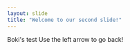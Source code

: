 ```yaml
---
layout: slide
title: "Welcome to our second slide!"
---
```

Boki's test
Use the left arrow to go back!
